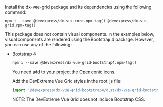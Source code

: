 Install the dx-vue-grid package and its dependencies using the following command:

```
npm i --save @devexpress/dx-vue-core.npm-tag() @devexpress/dx-vue-grid.npm-tag()
```

This package does not contain visual components. In the examples below, visual components are rendered using the Bootstrap 4 package. However, you can use any of the following:

- Bootstrap 4

  ```
  npm i --save @devexpress/dx-vue-grid-bootstrap4.npm-tag()
  ```

  You need add to your project the [OpenIconic](https://useiconic.com/open) icons.

  Add the DevExtreme Vue Grid styles in the root .js file:

  ```js
  import '@devexpress/dx-vue-grid-bootstrap4/dist/dx-vue-grid-bootstrap4.css';
  ```

  NOTE: The DevExtreme Vue Grid does not include Bootstrap CSS.
